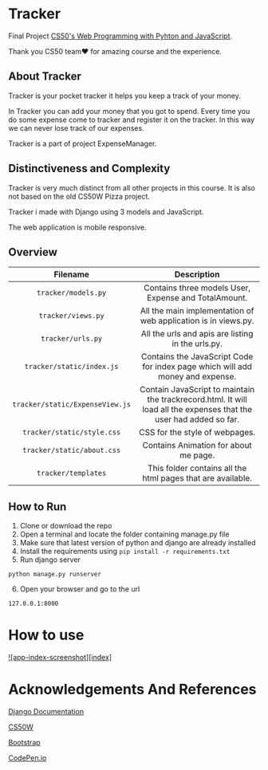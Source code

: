 # Tracker
Final Project [CS50's Web Programming with Pyhton and JavaScript](https://cs50.harvard.edu/web).

Thank you CS50 team❤️ for amazing course and the experience.

## About Tracker
Tracker is your pocket tracker it helps you keep a track of your money.

In Tracker you can add your money that you got to spend.
Every time you do some expense come to tracker and register it on the tracker.
In this way we can never lose track of our expenses.

Tracker is a part of project ExpenseManager.

## Distinctiveness and Complexity

Tracker is very much distinct from all other projects in this course.
It is also not based on the old CS50W Pizza project.

Tracker i made with Django using 3 models and JavaScript.

The web application is mobile responsive.

## Overview

|   Filename    |   Description|
| :---: | :---: |
| ``tracker/models.py`` | Contains three models User, Expense and TotalAmount.  |
| ``tracker/views.py``  | All the main implementation of web application is in views.py.    |
| ``tracker/urls.py``   | All the urls and apis are listing in the urls.py. |
| ``tracker/static/index.js``   | Contains the JavaScript Code for index page which will add money and expense. |
| ``tracker/static/ExpenseView.js`` | Contain JavaScript to maintain the trackrecord.html. It will load all the expenses that the user had added so far.    |
| ``tracker/static/style.css``  | CSS for the style of webpages.    |
| ``tracker/static/about.css``  | Contains Animation for about me page. |
| ``tracker/templates`` | This folder contains all the html pages that are available.   |

## How to Run
1. Clone or download the repo
2. Open a terminal and locate the folder containing manage.py file
3. Make sure that latest version of python and django are already installed
4. Install the requirements using ``pip install -r requirements.txt``
5. Run django server
```
python manage.py runserver
```
6. Open your browser and go to the url
```
127.0.0.1:8000
```
# How to use
[![app-index-screenshot][index]](#usage)

# Acknowledgements And References

[Django Documentation](https://docs.djangoproject.com/en/)

[CS50W](https://cs50.harvard.edu/web/2020/)

[Bootstrap](https://getbootstrap.com/)

[CodePen.io](https://codepen.io/bennettfeely/pen/DrNgoO)